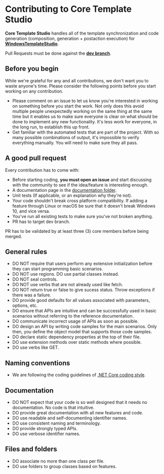 # Contributing to Core Template Studio

**Core Template Studio** handles all of the template synchronization and code generation (composition, generation + postaction execution) for **[WindowsTemplateStudio](https://github.com/Microsoft/WindowsTemplateStudio)**.

Pull Requests must be done against the **[dev branch](https://github.com/Microsoft/CoreTemplateStudio/tree/dev)**.

## Before you begin

While we're grateful for any and all contributions, we don't want you to waste anyone's time. Please consider the following points before you start working on any contribution.

- Please comment on an issue to let us know you're interested in working on something before you start the work. Not only does this avoid multiple people unexpectedly working on the same thing at the same time but it enables us to make sure everyone is clear on what should be done to implement any new functionality. It's less work for everyone, in the long run, to establish this up front.
- Get familiar with the automated tests that are part of the project. With so many possible combinations of output, it's impossible to verify everything manually. You will need to make sure they all pass.

## A good pull request

Every contribution has to come with:

- Before starting coding, **you must open an issue** and start discussing with the community to see if the idea/feature is interesting enough.
- A documentation page in the [documentation folder](https://github.com/Microsoft/CoreTemplateStudio/tree/dev/docs).
- Unit tests (If applicable, or an explanation why they're not).
- Your code shouldn't break cross platform compatibility. If adding a feature through Linux or macOS be sure that it doesn't break Windows 10, and vice versa.
- You've run all existing tests to make sure you've not broken anything.
- PR has to target dev branch.

PR has to be validated by at least three (3) core members before being merged.

## General rules

- DO NOT require that users perform any extensive initialization before they can start programming basic scenarios.
- DO NOT use regions. DO use partial classes instead.
- DO NOT seal controls.
- DO NOT use verbs that are not already used like fetch.
- DO NOT return true or false to give sucess status. Throw exceptions if there was a failure.
- DO provide good defaults for all values associated with parameters, options, etc.
- DO ensure that APIs are intuitive and can be successfully used in basic scenarios without referring to the reference documentation.
- DO communicate incorrect usage of APIs as soon as possible.
- DO design an API by writing code samples for the main scenarios. Only then, you define the object model that supports those code samples.
- DO declare static dependency properties at the top of their file.
- DO use extension methods over static methods where possible.
- DO use verbs like GET.

## Naming conventions

- We are following the coding guidelines of [.NET Core coding style](https://github.com/dotnet/corefx/blob/master/Documentation/coding-guidelines/coding-style.md).

## Documentation

- DO NOT expect that your code is so well designed that it needs no documentation. No code is that intuitive.
- DO provide great documentation with all new features and code.
- DO use readable and self-documenting identifier names.
- DO use consistent naming and terminology.
- DO provide strongly typed APIs.
- DO use verbose identifier names.

## Files and folders

- DO associate no more than one class per file.
- DO use folders to group classes based on features.
